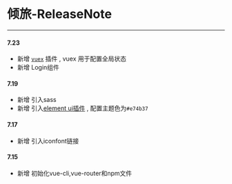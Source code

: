 # 倾旅-ReleaseNote

****

#### 7.23
* 新增 [`vuex`](https://vuex.vuejs.org/zh/) 插件 ,  vuex 用于配置全局状态
* 新增 Login组件

#### 7.19

* 新增 引入sass
* 新增 引入[element ui插件](https://element.eleme.cn/#/zh-CN/component/installation) , 配置主题色为`#e74b37`

#### 7.17

* 新增 引入iconfont链接
#### 7.15 
* 新增 初始化vue-cli,vue-router和npm文件



